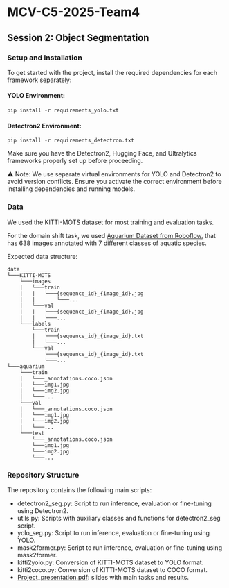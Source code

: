 # MCV-C5-2025-Team4

## Session 2: Object Segmentation

### Setup and Installation
To get started with the project, install the required dependencies for each framework separately:

#### YOLO Environment:
```
pip install -r requirements_yolo.txt
```

#### Detectron2 Environment:
```
pip install -r requirements_detectron.txt
```
Make sure you have the Detectron2, Hugging Face, and Ultralytics frameworks properly set up before proceeding.

⚠️ Note: We use separate virtual environments for YOLO and Detectron2 to avoid version conflicts. Ensure you activate the correct environment before installing dependencies and running models.

### Data
We used the KITTI-MOTS dataset for most training and evaluation tasks. 

For the domain shift task, we used [Aquarium Dataset from Roboflow](https://public.roboflow.com/object-detection/aquarium), that has 638 images annotated with 7 different classes of aquatic species.

Expected data structure:
```
data
└───KITTI-MOTS
    └───images
    |   └───train
    |   |   └───{sequence_id}_{image_id}.jpg
    |   |       └───...
    |   └───val
    |   |   └───{sequence_id}_{image_id}.jpg
    |   |   └───...
    └───labels
        └───train
        |   └───{sequence_id}_{image_id}.txt
        |   └───...
        └───val
            └───{sequence_id}_{image_id}.txt
            └───...
└───aquarium
    └───train
    |   └───_annotations.coco.json
    |   └───img1.jpg
    |   └───img2.jpg
    |   └───...
    └───val
    |   └───_annotations.coco.json
    |   └───img1.jpg
    |   └───img2.jpg
    |   └───...
    └───test
        └───_annotations.coco.json
        └───img1.jpg
        └───img2.jpg
        └───...
```

### Repository Structure

The repository contains the following main scripts:

- detectron2_seg.py: Script to run inference, evaluation or fine-tuning using Detectron2.
- utils.py: Scripts with auxiliary classes and functions for detectron2_seg script.
- yolo_seg.py: Script to run inference, evaluation or fine-tuning using YOLO.
- mask2former.py: Script to run inference, evaluation or fine-tuning using mask2former.
- kitti2yolo.py: Conversion of KITTI-MOTS dataset to YOLO format.
- kitti2coco.py: Conversion of KITTI-MOTS dataset to COCO format.
- [Project_presentation.pdf](Project_presentation.pdf): slides with main tasks and results.
